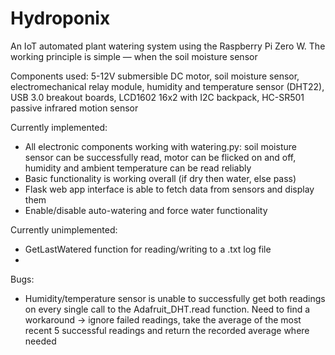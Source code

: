 # Hydroponix
An IoT automated plant watering system using the Raspberry Pi Zero W. The working principle is simple — when the soil moisture sensor 

Components used: 5-12V submersible DC motor, soil moisture sensor, electromechanical relay module, humidity and temperature sensor (DHT22), USB 3.0 breakout boards, LCD1602 16x2 with I2C backpack, HC-SR501 passive infrared motion sensor
<Fritz schematic here>

Currently implemented:
- All electronic components working with watering.py: soil moisture sensor can be successfully read, motor can be flicked on and off, humidity and ambient temperature can be read reliably
- Basic functionality is working overall (if dry then water, else pass) 
- Flask web app interface is able to fetch data from sensors and display them
- Enable/disable auto-watering and force water functionality 

Currently unimplemented:
- GetLastWatered function for reading/writing to a .txt log file
- 

Bugs:
- Humidity/temperature sensor is unable to successfully get both readings on every single call to the Adafruit_DHT.read function. Need to find a workaround -> ignore failed readings, take the average of the most recent 5 successful readings and return the recorded average where needed
